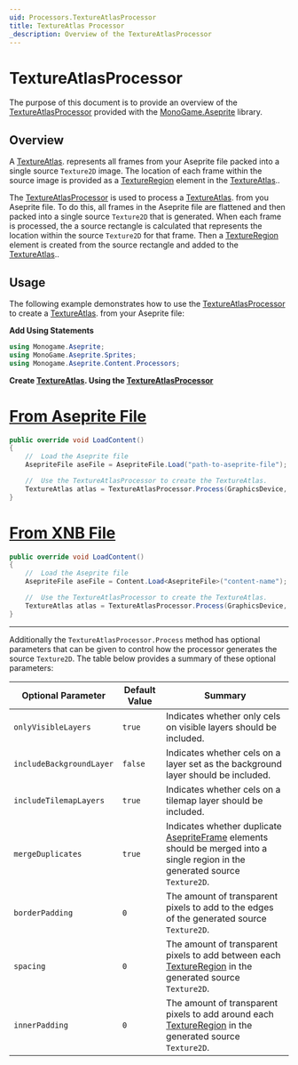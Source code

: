 ```yaml
---
uid: Processors.TextureAtlasProcessor
title: TextureAtlas Processor
_description: Overview of the TextureAtlasProcessor
---
```


# TextureAtlasProcessor

The purpose of this document is to provide an overview of the [TextureAtlasProcessor](<xref:MonoGame.Aseprite.Content.Processors.TextureAtlasProcessor>) provided with the [MonoGame.Aseprite](<xref:MonoGame.Aseprite>) library.

## Overview

A [TextureAtlas](<xref:MonoGame.Aseprite.Sprites.TextureAtlas>). represents all frames from your Aseprite file packed into a single source `Texture2D` image. The location of each frame within the source image is provided as a [TextureRegion](<xref:MonoGame.Aseprite.TextureRegion>) element in the [TextureAtlas](<xref:MonoGame.Aseprite.Sprites.TextureAtlas>)..

The [TextureAtlasProcessor](<xref:MonoGame.Aseprite.Content.Processors.TextureAtlasProcessor>) is used to process a [TextureAtlas](<xref:MonoGame.Aseprite.Sprites.TextureAtlas>). from you Aseprite file. To do this, all frames in the Aseprite file are flattened and then packed into a single source `Texture2D` that is generated. When each frame is processed, the a source rectangle is calculated that represents the location within the source `Texture2D` for that frame. Then a [TextureRegion](<xref:MonoGame.Aseprite.TextureRegion>) element is created from the source rectangle and added to the [TextureAtlas](<xref:MonoGame.Aseprite.Sprites.TextureAtlas>)..

## Usage

The following example demonstrates how to use the [TextureAtlasProcessor](<xref:MonoGame.Aseprite.Content.Processors.TextureAtlasProcessor>) to create a [TextureAtlas](<xref:MonoGame.Aseprite.Sprites.TextureAtlas>). from your Aseprite file:

**Add Using Statements**

```cs
using Monogame.Aseprite;
using MonoGame.Aseprite.Sprites;
using Monogame.Aseprite.Content.Processors;
```

**Create [TextureAtlas](<xref:MonoGame.Aseprite.Sprites.TextureAtlas>). Using the [TextureAtlasProcessor](<xref:MonoGame.Aseprite.Content.Processors.TextureAtlasProcessor>)**

# [From Aseprite File](#tab/from-aseprite-file)

```cs
public override void LoadContent()
{
    //  Load the Aseprite file
    AsepriteFile aseFile = AsepriteFile.Load("path-to-aseprite-file");

    //  Use the TextureAtlasProcessor to create the TextureAtlas.
    TextureAtlas atlas = TextureAtlasProcessor.Process(GraphicsDevice, aseFile);
}
```

# [From XNB File](#tab/from-xnb-file)

```cs
public override void LoadContent()
{
    //  Load the Aseprite file
    AsepriteFile aseFile = Content.Load<AsepriteFile>("content-name");

    //  Use the TextureAtlasProcessor to create the TextureAtlas.
    TextureAtlas atlas = TextureAtlasProcessor.Process(GraphicsDevice, aseFile);
}
```

---

Additionally the `TextureAtlasProcessor.Process` method has optional parameters that can be given to control how the processor generates the source `Texture2D`. The table below provides a summary of these optional parameters:

| Optional Parameter       | Default Value | Summary                                                                                                                                                                                |
| ------------------------ | ------------- | -------------------------------------------------------------------------------------------------------------------------------------------------------------------------------------- |
| `onlyVisibleLayers`      | `true`        | Indicates whether only cels on visible layers should be included.                                                                                                                      |
| `includeBackgroundLayer` | `false`       | Indicates whether cels on a layer set as the background layer should be included.                                                                                                      |
| `includeTilemapLayers`   | `true`        | Indicates whether cels on a tilemap layer should be included.                                                                                                                          |
| `mergeDuplicates`        | `true`        | Indicates whether duplicate [AsepriteFrame](<xref:MonoGame.Aseprite.AsepriteTypes.AsepriteFrame>)  elements should be merged into a single region in the generated source `Texture2D`. |
| `borderPadding`          | `0`           | The amount of transparent pixels to add to the edges of the generated source `Texture2D`.                                                                                              |
| `spacing`                | `0`           | The amount of transparent pixels to add between each [TextureRegion](<xref:MonoGame.Aseprite.TextureRegion>) in the generated source `Texture2D`.                                      |
| `innerPadding`           | `0`           | The amount of transparent pixels to add around each [TextureRegion](<xref:MonoGame.Aseprite.TextureRegion>) in the generated source `Texture2D`.                                       |
